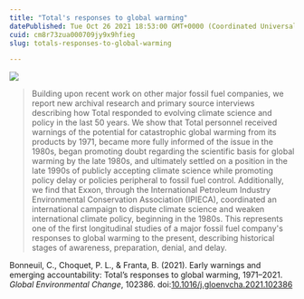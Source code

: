 ```yaml
---
title: "Total's responses to global warming"
datePublished: Tue Oct 26 2021 18:53:00 GMT+0000 (Coordinated Universal Time)
cuid: cm8r73zua000709jy9x9hfieg
slug: totals-responses-to-global-warming

---
```



![](https://cdn.hashnode.com/res/hashnode/image/upload/v1743070398038/30b9d7d6-5199-4dc3-8b95-818b98632b19.jpeg)

> Building upon recent work on other major fossil fuel companies, we report new archival research and primary source interviews describing how Total responded to evolving climate science and policy in the last 50 years. We show that Total personnel received warnings of the potential for catastrophic global warming from its products by 1971, became more fully informed of the issue in the 1980s, began promoting doubt regarding the scientific basis for global warming by the late 1980s, and ultimately settled on a position in the late 1990s of publicly accepting climate science while promoting policy delay or policies peripheral to fossil fuel control. Additionally, we find that Exxon, through the International Petroleum Industry Environmental Conservation Association (IPIECA), coordinated an international campaign to dispute climate science and weaken international climate policy, beginning in the 1980s. This represents one of the first longitudinal studies of a major fossil fuel company's responses to global warming to the present, describing historical stages of awareness, preparation, denial, and delay.

Bonneuil, C., Choquet, P. L., & Franta, B. (2021). Early warnings and emerging accountability: Total’s responses to global warming, 1971–2021. _Global Environmental Change_, 102386. doi:[10.1016/j.gloenvcha.2021.102386](https://doi.org/10.1016/j.gloenvcha.2021.102386)